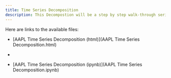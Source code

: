 ```yaml
---
title: Time Series Decomposition
description: This Decompostion will be a step by step walk-through series.
---
```

Here are links to the available files:

- [AAPL Time Series Decomposition (html)](AAPL Time Series Decomposition.html)
- 

- [AAPL Time Series Decomposition (ipynb)](AAPL Time Series Decomposition.ipynb)
